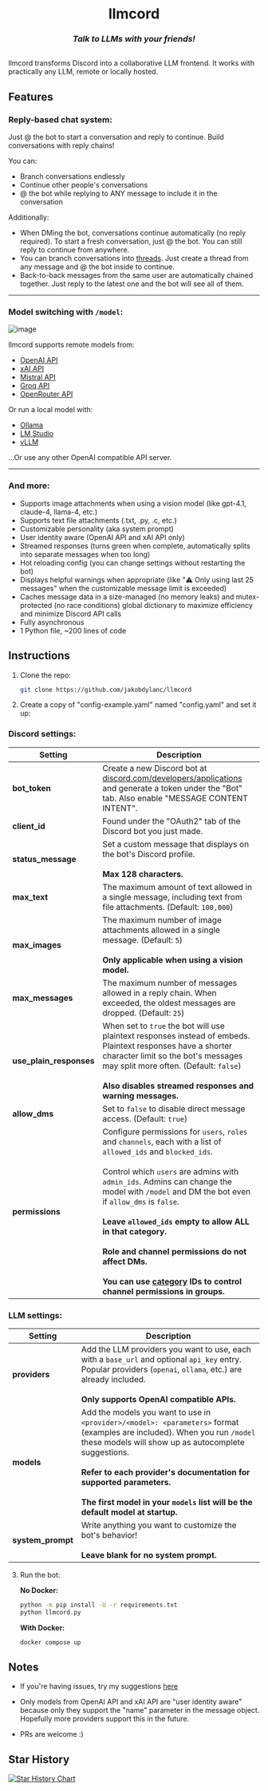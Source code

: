 <h1 align="center">
  llmcord
</h1>

<h3 align="center"><i>
  Talk to LLMs with your friends!
</i></h3>

<p align="center">
  <img src="https://github.com/user-attachments/assets/7791cc6b-6755-484f-a9e3-0707765b081f" alt="">
</p>

llmcord transforms Discord into a collaborative LLM frontend. It works with practically any LLM, remote or locally hosted.

## Features

### Reply-based chat system:
Just @ the bot to start a conversation and reply to continue. Build conversations with reply chains!

You can:
- Branch conversations endlessly
- Continue other people's conversations
- @ the bot while replying to ANY message to include it in the conversation

Additionally:
- When DMing the bot, conversations continue automatically (no reply required). To start a fresh conversation, just @ the bot. You can still reply to continue from anywhere.
- You can branch conversations into [threads](https://support.discord.com/hc/en-us/articles/4403205878423-Threads-FAQ). Just create a thread from any message and @ the bot inside to continue.
- Back-to-back messages from the same user are automatically chained together. Just reply to the latest one and the bot will see all of them.

---

### Model switching with `/model`:
![image](https://github.com/user-attachments/assets/9fbb9f56-9004-4997-a864-5b2ec67bac8f)

llmcord supports remote models from:
- [OpenAI API](https://platform.openai.com/docs/models)
- [xAI API](https://docs.x.ai/docs/models)
- [Mistral API](https://docs.mistral.ai/getting-started/models/models_overview)
- [Groq API](https://console.groq.com/docs/models)
- [OpenRouter API](https://openrouter.ai/models)

Or run a local model with:
- [Ollama](https://ollama.com)
- [LM Studio](https://lmstudio.ai)
- [vLLM](https://github.com/vllm-project/vllm)

...Or use any other OpenAI compatible API server.

---

### And more:
- Supports image attachments when using a vision model (like gpt-4.1, claude-4, llama-4, etc.)
- Supports text file attachments (.txt, .py, .c, etc.)
- Customizable personality (aka system prompt)
- User identity aware (OpenAI API and xAI API only)
- Streamed responses (turns green when complete, automatically splits into separate messages when too long)
- Hot reloading config (you can change settings without restarting the bot)
- Displays helpful warnings when appropriate (like "⚠️ Only using last 25 messages" when the customizable message limit is exceeded)
- Caches message data in a size-managed (no memory leaks) and mutex-protected (no race conditions) global dictionary to maximize efficiency and minimize Discord API calls
- Fully asynchronous
- 1 Python file, ~200 lines of code

## Instructions

1. Clone the repo:
   ```bash
   git clone https://github.com/jakobdylanc/llmcord
   ```

2. Create a copy of "config-example.yaml" named "config.yaml" and set it up:

### Discord settings:

| Setting | Description |
| --- | --- |
| **bot_token** | Create a new Discord bot at [discord.com/developers/applications](https://discord.com/developers/applications) and generate a token under the "Bot" tab. Also enable "MESSAGE CONTENT INTENT". |
| **client_id** | Found under the "OAuth2" tab of the Discord bot you just made. |
| **status_message** | Set a custom message that displays on the bot's Discord profile.<br /><br />**Max 128 characters.** |
| **max_text** | The maximum amount of text allowed in a single message, including text from file attachments. (Default: `100,000`) |
| **max_images** | The maximum number of image attachments allowed in a single message. (Default: `5`)<br /><br />**Only applicable when using a vision model.** |
| **max_messages** | The maximum number of messages allowed in a reply chain. When exceeded, the oldest messages are dropped. (Default: `25`) |
| **use_plain_responses** | When set to `true` the bot will use plaintext responses instead of embeds. Plaintext responses have a shorter character limit so the bot's messages may split more often. (Default: `false`)<br /><br />**Also disables streamed responses and warning messages.** |
| **allow_dms** | Set to `false` to disable direct message access. (Default: `true`) |
| **permissions** | Configure permissions for `users`, `roles` and `channels`, each with a list of `allowed_ids` and `blocked_ids`.<br /><br />Control which `users` are admins with `admin_ids`. Admins can change the model with `/model` and DM the bot even if `allow_dms` is `false`.<br /><br />**Leave `allowed_ids` empty to allow ALL in that category.**<br /><br />**Role and channel permissions do not affect DMs.**<br /><br />**You can use [category](https://support.discord.com/hc/en-us/articles/115001580171-Channel-Categories-101) IDs to control channel permissions in groups.** |

### LLM settings:

| Setting | Description |
| --- | --- |
| **providers** | Add the LLM providers you want to use, each with a `base_url` and optional `api_key` entry. Popular providers (`openai`, `ollama`, etc.) are already included.<br /><br />**Only supports OpenAI compatible APIs.** |
| **models** | Add the models you want to use in `<provider>/<model>: <parameters>` format (examples are included). When you run `/model` these models will show up as autocomplete suggestions.<br /><br />**Refer to each provider's documentation for supported parameters.**<br /><br />**The first model in your `models` list will be the default model at startup.** |
| **system_prompt** | Write anything you want to customize the bot's behavior!<br /><br />**Leave blank for no system prompt.** |

3. Run the bot:

   **No Docker:**
   ```bash
   python -m pip install -U -r requirements.txt
   python llmcord.py
   ```

   **With Docker:**
   ```bash
   docker compose up
   ```

## Notes

- If you're having issues, try my suggestions [here](https://github.com/jakobdylanc/llmcord/issues/19)

- Only models from OpenAI API and xAI API are "user identity aware" because only they support the "name" parameter in the message object. Hopefully more providers support this in the future.

- PRs are welcome :)

## Star History

<a href="https://star-history.com/#jakobdylanc/llmcord&Date">
  <picture>
    <source media="(prefers-color-scheme: dark)" srcset="https://api.star-history.com/svg?repos=jakobdylanc/llmcord&type=Date&theme=dark" />
    <source media="(prefers-color-scheme: light)" srcset="https://api.star-history.com/svg?repos=jakobdylanc/llmcord&type=Date" />
    <img alt="Star History Chart" src="https://api.star-history.com/svg?repos=jakobdylanc/llmcord&type=Date" />
  </picture>
</a>
